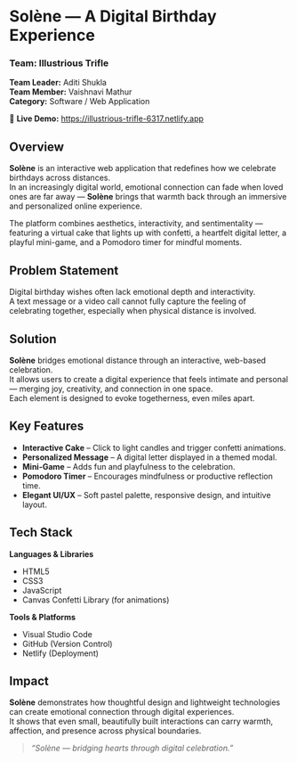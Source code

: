 # Solène — A Digital Birthday Experience

### Team: Illustrious Trifle  
**Team Leader:** Aditi Shukla  
**Team Member:** Vaishnavi Mathur  
**Category:** Software / Web Application  

🔗 **Live Demo:** 
https://illustrious-trifle-6317.netlify.app



## Overview

**Solène** is an interactive web application that redefines how we celebrate birthdays across distances.  
In an increasingly digital world, emotional connection can fade when loved ones are far away — **Solène** brings that warmth back through an immersive and personalized online experience.

The platform combines aesthetics, interactivity, and sentimentality — featuring a virtual cake that lights up with confetti, a heartfelt digital letter, a playful mini-game, and a Pomodoro timer for mindful moments.



## Problem Statement

Digital birthday wishes often lack emotional depth and interactivity.  
A text message or a video call cannot fully capture the feeling of celebrating together, especially when physical distance is involved.



##  Solution

**Solène** bridges emotional distance through an interactive, web-based celebration.  
It allows users to create a digital experience that feels intimate and personal — merging joy, creativity, and connection in one space.  
Each element is designed to evoke togetherness, even miles apart.



## Key Features

-  **Interactive Cake** – Click to light candles and trigger confetti animations.  
-  **Personalized Message** – A digital letter displayed in a themed modal.  
-  **Mini-Game** – Adds fun and playfulness to the celebration.  
-   **Pomodoro Timer** – Encourages mindfulness or productive reflection time.  
-   **Elegant UI/UX** – Soft pastel palette, responsive design, and intuitive layout.



##  Tech Stack

**Languages & Libraries**
- HTML5  
- CSS3  
- JavaScript
- Canvas Confetti Library (for animations)

**Tools & Platforms**
- Visual Studio Code  
- GitHub (Version Control)  
- Netlify (Deployment)



## Impact

**Solène** demonstrates how thoughtful design and lightweight technologies can create emotional connection through digital experiences.  
It shows that even small, beautifully built interactions can carry warmth, affection, and presence across physical boundaries.


> _“Solène — bridging hearts through digital celebration.”_
